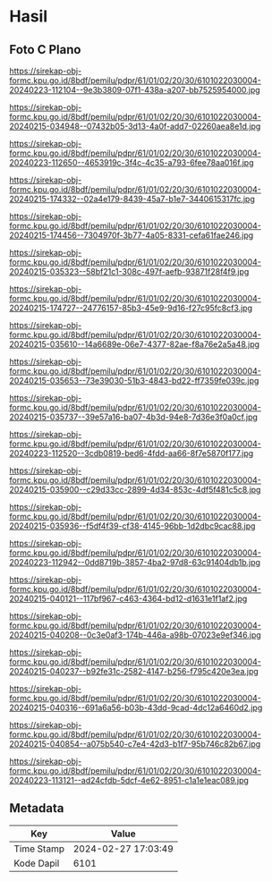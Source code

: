 # Hasil

## Foto C Plano

https://sirekap-obj-formc.kpu.go.id/8bdf/pemilu/pdpr/61/01/02/20/30/6101022030004-20240223-112104--9e3b3809-07f1-438a-a207-bb7525954000.jpg

https://sirekap-obj-formc.kpu.go.id/8bdf/pemilu/pdpr/61/01/02/20/30/6101022030004-20240215-034948--07432b05-3d13-4a0f-add7-02260aea8e1d.jpg

https://sirekap-obj-formc.kpu.go.id/8bdf/pemilu/pdpr/61/01/02/20/30/6101022030004-20240223-112650--4653919c-3f4c-4c35-a793-6fee78aa016f.jpg

https://sirekap-obj-formc.kpu.go.id/8bdf/pemilu/pdpr/61/01/02/20/30/6101022030004-20240215-174332--02a4e179-8439-45a7-b1e7-3440615317fc.jpg

https://sirekap-obj-formc.kpu.go.id/8bdf/pemilu/pdpr/61/01/02/20/30/6101022030004-20240215-174456--7304970f-3b77-4a05-8331-cefa61fae246.jpg

https://sirekap-obj-formc.kpu.go.id/8bdf/pemilu/pdpr/61/01/02/20/30/6101022030004-20240215-035323--58bf21c1-308c-497f-aefb-93871f28f4f9.jpg

https://sirekap-obj-formc.kpu.go.id/8bdf/pemilu/pdpr/61/01/02/20/30/6101022030004-20240215-174727--24776157-85b3-45e9-9d16-f27c95fc8cf3.jpg

https://sirekap-obj-formc.kpu.go.id/8bdf/pemilu/pdpr/61/01/02/20/30/6101022030004-20240215-035610--14a6689e-06e7-4377-82ae-f8a76e2a5a48.jpg

https://sirekap-obj-formc.kpu.go.id/8bdf/pemilu/pdpr/61/01/02/20/30/6101022030004-20240215-035653--73e39030-51b3-4843-bd22-ff7359fe039c.jpg

https://sirekap-obj-formc.kpu.go.id/8bdf/pemilu/pdpr/61/01/02/20/30/6101022030004-20240215-035737--39e57a16-ba07-4b3d-94e8-7d36e3f0a0cf.jpg

https://sirekap-obj-formc.kpu.go.id/8bdf/pemilu/pdpr/61/01/02/20/30/6101022030004-20240223-112520--3cdb0819-bed6-4fdd-aa66-8f7e5870f177.jpg

https://sirekap-obj-formc.kpu.go.id/8bdf/pemilu/pdpr/61/01/02/20/30/6101022030004-20240215-035900--c29d33cc-2899-4d34-853c-4df5f481c5c8.jpg

https://sirekap-obj-formc.kpu.go.id/8bdf/pemilu/pdpr/61/01/02/20/30/6101022030004-20240215-035936--f5df4f39-cf38-4145-96bb-1d2dbc9cac88.jpg

https://sirekap-obj-formc.kpu.go.id/8bdf/pemilu/pdpr/61/01/02/20/30/6101022030004-20240223-112942--0dd8719b-3857-4ba2-97d8-63c91404db1b.jpg

https://sirekap-obj-formc.kpu.go.id/8bdf/pemilu/pdpr/61/01/02/20/30/6101022030004-20240215-040121--117bf967-c463-4364-bd12-d1631e1f1af2.jpg

https://sirekap-obj-formc.kpu.go.id/8bdf/pemilu/pdpr/61/01/02/20/30/6101022030004-20240215-040208--0c3e0af3-174b-446a-a98b-07023e9ef346.jpg

https://sirekap-obj-formc.kpu.go.id/8bdf/pemilu/pdpr/61/01/02/20/30/6101022030004-20240215-040237--b92fe31c-2582-4147-b256-f795c420e3ea.jpg

https://sirekap-obj-formc.kpu.go.id/8bdf/pemilu/pdpr/61/01/02/20/30/6101022030004-20240215-040316--691a6a56-b03b-43dd-9cad-4dc12a6460d2.jpg

https://sirekap-obj-formc.kpu.go.id/8bdf/pemilu/pdpr/61/01/02/20/30/6101022030004-20240215-040854--a075b540-c7e4-42d3-b1f7-95b746c82b67.jpg

https://sirekap-obj-formc.kpu.go.id/8bdf/pemilu/pdpr/61/01/02/20/30/6101022030004-20240223-113121--ad24cfdb-5dcf-4e62-8951-c1a1e1eac089.jpg


## Metadata

| Key        | Value               |
| ---------- | ------------------- |
| Time Stamp | 2024-02-27 17:03:49 |
| Kode Dapil | 6101                |



